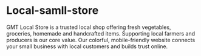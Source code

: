# Local-samll-store
GMT Local Store is a trusted local shop offering fresh vegetables, groceries, homemade and handcrafted items. Supporting local farmers and producers is our core value. Our colorful, mobile-friendly website connects your small business with local customers and builds trust online.
